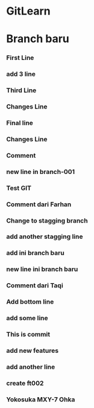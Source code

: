 # GitLearn

# Branch baru

### First Line

### add 3 line

### Third Line

### Changes Line

### Final line

### Changes Line

### Comment

### new line in branch-001

### Test GIT

### Comment dari Farhan

### Change to stagging branch

### add another stagging line

### add ini branch baru

### new line ini branch baru

### Comment dari Taqi

### Add bottom line

### add some line

### This is commit

### add new features

### add another line

### create ft002

### Yokosuka MXY-7 Ohka
